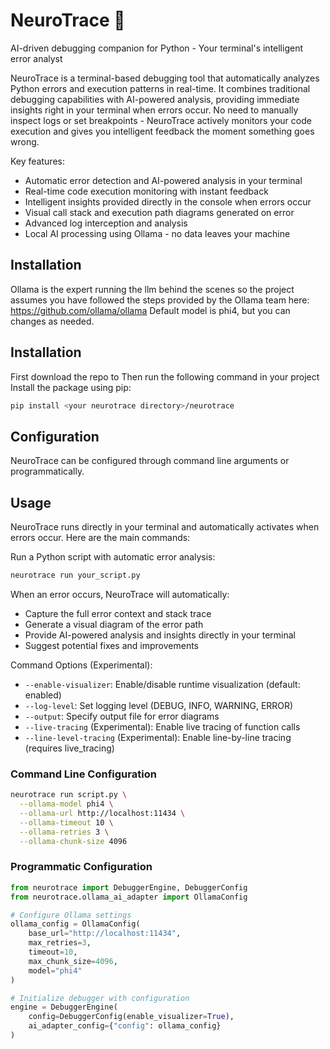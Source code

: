 # NeuroTrace 🐍
AI-driven debugging companion for Python - Your terminal's intelligent error analyst

NeuroTrace is a terminal-based debugging tool that automatically analyzes Python errors and execution patterns in real-time. It combines traditional debugging capabilities with AI-powered analysis, providing immediate insights right in your terminal when errors occur. No need to manually inspect logs or set breakpoints - NeuroTrace actively monitors your code execution and gives you intelligent feedback the moment something goes wrong.

Key features:
- Automatic error detection and AI-powered analysis in your terminal
- Real-time code execution monitoring with instant feedback
- Intelligent insights provided directly in the console when errors occur
- Visual call stack and execution path diagrams generated on error
- Advanced log interception and analysis
- Local AI processing using Ollama - no data leaves your machine

## Installation
Ollama is the expert running the llm behind the scenes so the project assumes you have followed the steps provided by the Ollama team here:
https://github.com/ollama/ollama
Default model is phi4, but you can changes as needed.

## Installation
First download the repo to <you directory>
Then run the following command in your project
Install the package using pip:
```bash
pip install <your neurotrace directory>/neurotrace
```

## Configuration

NeuroTrace can be configured through command line arguments or programmatically.

## Usage

NeuroTrace runs directly in your terminal and automatically activates when errors occur. Here are the main commands:

Run a Python script with automatic error analysis:
```bash
neurotrace run your_script.py
```

When an error occurs, NeuroTrace will automatically:
- Capture the full error context and stack trace
- Generate a visual diagram of the error path
- Provide AI-powered analysis and insights directly in your terminal
- Suggest potential fixes and improvements

Command Options (Experimental):
- `--enable-visualizer`: Enable/disable runtime visualization (default: enabled)
- `--log-level`: Set logging level (DEBUG, INFO, WARNING, ERROR)
- `--output`: Specify output file for error diagrams
- `--live-tracing` (Experimental): Enable live tracing of function calls
- `--line-level-tracing` (Experimental): Enable line-by-line tracing (requires live_tracing)

### Command Line Configuration

```bash
neurotrace run script.py \
  --ollama-model phi4 \
  --ollama-url http://localhost:11434 \
  --ollama-timeout 10 \
  --ollama-retries 3 \
  --ollama-chunk-size 4096
```

### Programmatic Configuration

```python
from neurotrace import DebuggerEngine, DebuggerConfig
from neurotrace.ollama_ai_adapter import OllamaConfig

# Configure Ollama settings
ollama_config = OllamaConfig(
    base_url="http://localhost:11434",
    max_retries=3,
    timeout=10,
    max_chunk_size=4096,
    model="phi4"
)

# Initialize debugger with configuration
engine = DebuggerEngine(
    config=DebuggerConfig(enable_visualizer=True),
    ai_adapter_config={"config": ollama_config}
)
